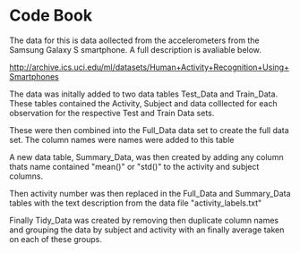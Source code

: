 Code Book
======================

The data for this is data aollected from the accelerometers from the Samsung Galaxy S smartphone. A full description is avaliable below.

http://archive.ics.uci.edu/ml/datasets/Human+Activity+Recognition+Using+Smartphones

The data was initally added to two data tables Test_Data and Train_Data. These tables contained the Activity, Subject and data colllected for each observation for the respective Test and Train Data sets.

These were then combined into the Full_Data data set to create the full data set. The column names were names were added to this table

A new data table, Summary_Data, was then created by adding any column thats name contained "mean()" or "std()" to the activity and subject columns.

Then activity number was then replaced in the Full_Data and Summary_Data tables with the text description from the data file "activity_labels.txt"

Finally Tidy_Data was created by removing then duplicate column names and grouping the data by subject and activity with an finally average taken on each of these groups.